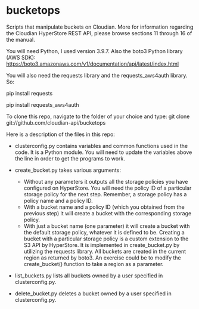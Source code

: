 # bucketops
Scripts that manipulate buckets on Cloudian.
More for information regarding the Cloudian HyperStore REST API, please browse sections 11 through 16 of the manual.

You will need Python, I used version 3.9.7. Also the boto3 Python library (AWS SDK): 
https://boto3.amazonaws.com/v1/documentation/api/latest/index.html

You will also need the requests library and the requests_aws4auth library. So:

pip install requests

pip install requests_aws4auth

To clone this repo, navigate to the folder of your choice and type:
git clone git://github.com/cloudian-api/bucketops

Here is a description of the files in this repo:
* clusterconfig.py contains variables and common functions used in the code. It is a Python module. You will need to update the variables above the line in order to get the programs to work.

* create_bucket.py takes various arguments:
   * Without any parameters it outputs all the storage policies you have configured on HyperStore. You will need the policy ID of a particular storage policy for the next step. Remember, a storage policy has a policy name and a policy ID.
   * With a bucket name and a policy ID (which you obtained from the previous step) it will create a bucket with the corresponding storage policy.
   * With just a bucket name (one parameter) it will create a bucket with the default storage policy, whatever it is defined to be.
  Creating a bucket with a particular storage policy is a custom extension to the S3 API by HyperStore. It is implemented in create_bucket.py by utilizing the requests library. All buckets are created in the current region as returned by boto3. An exercise could be to modify the create_bucket() function to take a region as a parameter.

* list_buckets.py lists all buckets owned by a user specified in clusterconfig.py.

* delete_bucket.py deletes a bucket owned by a user specified in clusterconfig.py.
